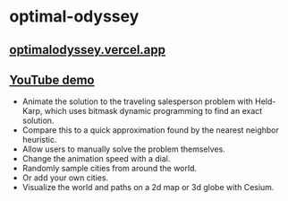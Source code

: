 # optimal-odyssey
## [optimalodyssey.vercel.app](https://optimalodyssey.vercel.app)
## [YouTube demo](https://www.youtube.com/watch?v=9Vox03crOko)
- Animate the solution to the traveling salesperson problem with Held-Karp, which uses bitmask dynamic programming to find an exact solution. 
- Compare this to a quick approximation found by the nearest neighbor heuristic. 
- Allow users to manually solve the problem themselves.
- Change the animation speed with a dial.
- Randomly sample cities from around the world.
- Or add your own cities.
- Visualize the world and paths on a 2d map or 3d globe with Cesium.
